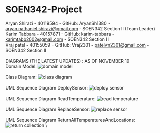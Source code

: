 # SOEN342-Project
Aryan Shirazi - 40119594 - GitHub: AryanSh1380 - aryan.nathaniel.shirazi@gmail.com - SOEN342 Section II (Team Leader) \
Karim Tabbara - 40157871 - GitHub: karim-tabbara - karimtabb2002@gmail.com - SOEN342 Section II \
Vraj patel - 40155059 - GitHub: Vraj2301 - patelvn2301@gmail.com - SOEN342 Section II \
\
DIAGRAMS (THE LATEST UPDATES) : AS OF NOVEMBER 19 \
Domain Model:   ![domain model](https://github.com/AryanSh1380/SOEN342-Project/assets/97918808/32d9963a-5a24-4fc5-b882-e38c28b3c7c4) \
\
Class Diagram:    ![class diagram](https://github.com/AryanSh1380/SOEN342-Project/assets/97918808/a68a2ab1-6400-4933-b074-3aba0476e189) \
\
UML Sequence Diagram DeploySensor:   ![deploy sensor](https://github.com/AryanSh1380/SOEN342-Project/assets/97918808/9f2b9f34-4956-4d33-9a9d-1684e3c911d6) \
\
UML Sequence Diagram ReadTemperature:   ![read temperature](https://github.com/AryanSh1380/SOEN342-Project/assets/97918808/37ff5990-4014-4ab6-a5ca-3b3ed2c44bac) \
\
UML Sequence Diagram ReplaceSensor:   ![replace sensor](https://github.com/AryanSh1380/SOEN342-Project/assets/97918808/9222e2d8-cb4a-4c32-b430-cf56c666663f) \
\
UML Sequence Diagram ReturnAllTemperaturesAndLocations:  ![return collection](https://github.com/AryanSh1380/SOEN342-Project/assets/97918808/b6980bf2-06e0-4b5f-8ebe-987513fc59d5) \
